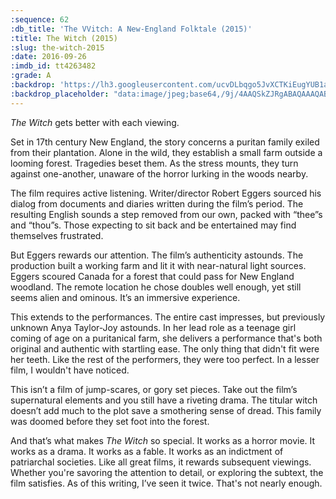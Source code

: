 ```yaml
---
:sequence: 62
:db_title: 'The VVitch: A New-England Folktale (2015)'
:title: The Witch (2015)
:slug: the-witch-2015
:date: 2016-09-26
:imdb_id: tt4263482
:grade: A
:backdrop: 'https://lh3.googleusercontent.com/ucvDLbqgo5JvXCTKiEugYUB1ayTWCbri8PrvJj7L0cD9COZ8cgaw1okLe7N8a8vb93R21wm8LbjT=w1000-l75-rj'
:backdrop_placeholder: "data:image/jpeg;base64,/9j/4AAQSkZJRgABAQAAAQABAAD/2wCEACgcHiMeGSgjISMtKygwPGRBPDc3PHtYXUlkkYCZlo+AjIqgtObDoKrarYqMyP/L2u71////m8H////6/+b9//gBKy0tMDU8ajU1auyZgKX4+Pj47Ozs7Ozs+Oz47Pjs7Ozs7Ozs7Ozs7Ozs7Ozs7Ozs7Ozs7Ozs7Ozs7Ozs7Ozs7P/AABEIAAsAFAMBIgACEQEDEQH/xAAZAAABBQAAAAAAAAAAAAAAAAACAAEDBAX/xAAdEAACAgIDAQAAAAAAAAAAAAABAgARMUESISID/8QAFQEBAQAAAAAAAAAAAAAAAAAAAAH/xAAUEQEAAAAAAAAAAAAAAAAAAAAA/9oADAMBAAIRAxEAPwDP+Atuxk7hOSo4svpTVwFwsnfcCqTZijGKEf/Z"
---
```


_The Witch_ gets better with each viewing.

Set in 17th century New England, the story concerns a puritan family exiled from their plantation. Alone in the wild, they establish a small farm outside a looming forest. Tragedies beset them. As the stress mounts, they turn against one-another, unaware of the horror lurking in the woods nearby.

The film requires active listening. Writer/director Robert Eggers sourced his dialog from documents and diaries written during the film’s period. The resulting English sounds a step removed from our own, packed with “thee”s and “thou”s. Those expecting to sit back and be entertained may find themselves frustrated.

But Eggers rewards our attention. The film’s authenticity astounds. The production built a working farm and lit it with near-natural light sources. Eggers scoured Canada for a forest that could pass for New England woodland. The remote location he chose doubles well enough, yet still seems alien and ominous. It’s an immersive experience.

This extends to the performances. The entire cast impresses, but previously unknown Anya Taylor-Joy astounds. In her lead role as a teenage girl coming of age on a puritanical farm, she delivers a performance that's both original and authentic with startling ease. The only thing that didn't fit were her teeth. Like the rest of the performers, they were too perfect. In a lesser film, I wouldn't have noticed.

This isn’t a film of jump-scares, or gory set pieces. Take out the film’s supernatural elements and you still have a riveting drama. The titular witch doesn’t add much to the plot save a smothering sense of dread. This family was doomed before they set foot into the forest.

And that’s what makes _The Witch_ so special. It works as a horror movie. It works as a drama. It works as a fable. It works as an indictment of patriarchal societies. Like all great films, it rewards subsequent viewings. Whether you're savoring the attention to detail, or exploring the subtext, the film satisfies. As of this writing, I’ve seen it twice. That's not nearly enough.


